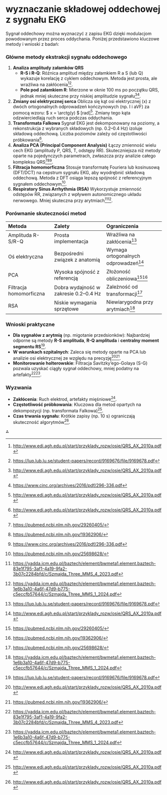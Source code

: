 # wyznaczanie składowej oddechowej z sygnału EKG

Sygnał oddechowy można wyznaczyć z zapisu EKG dzięki modulacjom powodowanym przez proces oddychania. Poniżej przedstawiono kluczowe metody i wnioski z badań:

### **Główne metody ekstrakcji sygnału oddechowego**

1. **Analiza amplitudy załamków QRS**
    - **R-S i R-Q**: Różnica amplitud między załamkiem R a S (lub Q) wykazuje korelację z cyklem oddechowym. Metoda jest prosta, ale wrażliwa na zakłócenia[^1][^4].
    - **Pole pod załamkiem R**: Mierzone w oknie 100 ms po początku QRS, jednak mniej skuteczne przy niskiej amplitudzie sygnału[^1][^7].
2. **Zmiany osi elektrycznej serca**
Oblicza się kąt osi elektrycznej (x) z dwóch ortogonalnych odprowadzeń kończynowych (np. I i aVF) za pomocą wzoru:
\$ x = \arctg(y) \$ [rad][^1].
Zmiany tego kąta odzwierciedlają ruch serca podczas oddychania.
3. **Transformata Falkowa**
Sygnał EKG jest dekomponowany na poziomy, a rekonstrukcja z wybranych składowych (np. 0.2–0.4 Hz) izoluje składową oddechową. Liczba poziomów zależy od częstotliwości próbkowania[^1].
4. **Analiza PCA (Principal Component Analysis)**
Łączy zmienność wielu cech EKG (amplitudy P, QRS, T, odstępy RR). Skuteczniejsza niż metody oparte na pojedynczych parametrach, zwłaszcza przy analizie całego kompleksu QRS[^3][^5][^7].
5. **Filtracja homomorficzna**
Stosuje transformatę Fouriera lub kosinusową (DFT/DCT) na cepstrum sygnału EKG, aby wyodrębnić składową oddechową. Metoda z DFT osiąga lepszą spójność z referencyjnym sygnałem oddechowym[^2].
6. **Respiratory Sinus Arrhythmia (RSA)**
Wykorzystuje zmienność odstępów RR, związanych z wpływem autonomicznego układu nerwowego. Mniej skuteczna przy arytmiach[^6][^8].

### **Porównanie skuteczności metod**

| Metoda | Zalety | Ograniczenia |
| :-- | :-- | :-- |
| Amplituda R-S/R-Q | Prosta implementacja | Wrażliwa na zakłócenia[^4] |
| Oś elektryczna | Bezpośredni związek z anatomią | Wymaga ortogonalnych odprowadzeń[^1] |
| PCA | Wysoka spójność z referencją | Złożoność obliczeniowa[^3][^5] |
| Filtracja homomorficzna | Dobra wydajność w zakresie 0.2–0.4 Hz | Zależność od transformacji[^2] |
| RSA | Niskie wymagania sprzętowe | Niewiarygodna przy arytmiach[^8] |

### **Wnioski praktyczne**

- **Dla sygnałów z arytmią** (np. migotanie przedsionków): Najbardziej odporne są metody **R-S amplituda**, **R-Q amplituda** i **centralny moment segmentu RS**[^4].
- **W warunkach szpitalnych**: Zaleca się metody oparte na PCA lub analizie osi elektrycznej ze względu na precyzję[^1][^5].
- **Monitorowanie holterowskie**: Filtracja Savitzky’ego-Golaya (S-G) pozwala uzyskać ciągły sygnał oddechowy, mniej podatny na artefakty[^6][^8].


### **Wyzwania**

- **Zakłócenia**: Ruch elektrod, artefakty mięśniowe[^1].
- **Częstotliwość próbkowania**: Kluczowa dla metod opartych na dekompozycji (np. transformata Falkowa)[^1].
- **Czas trwania sygnału**: Krótkie zapisy (np. 10 s) ograniczają skuteczność algorytmów[^1].

<div>⁂</div>

[^1]: http://www.edi.agh.edu.pl/start/przyklady_rozw/osie/QRS_AX_2010a.pdf

[^2]: https://pubmed.ncbi.nlm.nih.gov/25698628/

[^3]: https://pubmed.ncbi.nlm.nih.gov/29260405/

[^4]: https://lup.lub.lu.se/student-papers/record/9169676/file/9169678.pdf

[^5]: https://pubmed.ncbi.nlm.nih.gov/19362906/

[^6]: https://yadda.icm.edu.pl/baztech/element/bwmeta1.element.baztech-83e1f795-3af1-4a19-9fa2-3b07c2284bfd/c/Szmajda_Three_MMS_4_2023.pdf

[^7]: https://www.cinc.org/archives/2016/pdf/296-336.pdf

[^8]: https://yadda.icm.edu.pl/baztech/element/bwmeta1.element.baztech-1e6b3a10-4a6f-47d9-b775-c5eccfb57644/c/Szmajda_Three_MMS_1_2024.pdf

[^9]: https://www.izbapiel.katowice.pl/attachments/article/5739/EKG.pdf

[^10]: https://www.mp.pl/pacjent/badania_zabiegi/152094,elektrokardiografia-ekg

[^11]: https://journals.viamedica.pl/kardiologia_inwazyjna/article/view/50793/44339

[^12]: https://www.nature.com/articles/s41598-020-62624-5

[^13]: https://yadda.icm.edu.pl/baztech/element/bwmeta1.element.baztech-d1f17197-f039-4b45-8c2b-6f648e092c99/c/Wilk_wirtualny_PAK_9bis_2007.pdf

[^14]: https://www.nature.com/articles/s41598-023-50470-0

[^15]: https://ejtcm.gumed.edu.pl/articles/51

[^16]: https://www.mchtr.pw.edu.pl/content/download/1019/7593/file/dr_asobotnicki_rozprawa.pdf

[^17]: http://pe.org.pl/articles/2019/12/13.pdf

[^18]: https://yadda.icm.edu.pl/baztech/element/bwmeta1.element.baztech-article-BSW4-0032-0015/c/Wilk.pdf

[^19]: https://bip.wat.edu.pl/bip/dokumenty/postepowania-awansowe/ksieczkowski/rozprawa_doktorska_-_k._sieczkowski.pdf

